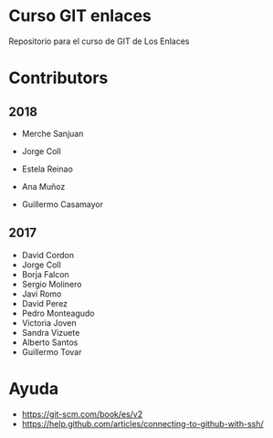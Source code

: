 # Curso GIT enlaces
Repositorio para el curso de GIT de Los Enlaces

# Contributors

## 2018

* Merche Sanjuan
* Jorge Coll

* Estela Reinao

* Ana Muñoz
* Guillermo Casamayor


## 2017

* David Cordon
* Jorge Coll
* Borja Falcon
* Sergio Molinero
* Javi Romo
* David Perez
* Pedro Monteagudo
* Victoria Joven
* Sandra Vizuete
* Alberto Santos
* Guillermo Tovar


# Ayuda
* https://git-scm.com/book/es/v2
* https://help.github.com/articles/connecting-to-github-with-ssh/
